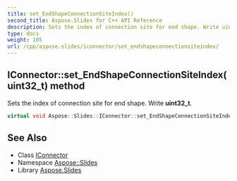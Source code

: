```yaml
---
title: set_EndShapeConnectionSiteIndex()
second_title: Aspose.Slides for C++ API Reference
description: Sets the index of connection site for end shape. Write uint32_t.
type: docs
weight: 105
url: /cpp/aspose.slides/iconnector/set_endshapeconnectionsiteindex/
---
```

## IConnector::set_EndShapeConnectionSiteIndex(uint32_t) method


Sets the index of connection site for end shape. Write **uint32_t**.

```cpp
virtual void Aspose::Slides::IConnector::set_EndShapeConnectionSiteIndex(uint32_t value)=0
```


## See Also

* Class [IConnector](./)
* Namespace [Aspose::Slides](../)
* Library [Aspose.Slides](../../)
